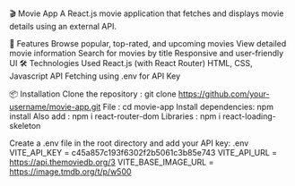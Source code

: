 🎬 Movie App
A React.js movie application that fetches and displays movie details using an external API.

🚀 Features
Browse popular, top-rated, and upcoming movies
View detailed movie information
Search for movies by title
Responsive and user-friendly UI
🛠️ Technologies Used
React.js (with React Router)
HTML, CSS, Javascript
API Fetching using .env for API Key

📦 Installation
Clone the repository : git clone https://github.com/your-username/movie-app.git
File : cd movie-app
Install dependencies: npm install 
Also add : npm i react-router-dom
Libraries : npm i react-loading-skeleton

Create a .env file in the root directory and add your API key:
.env
VITE_API_KEY = c45a857c193f6302f2b5061c3b85e743
VITE_API_URL = https://api.themoviedb.org/3
VITE_BASE_IMAGE_URL = https://image.tmdb.org/t/p/w500



